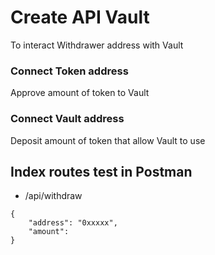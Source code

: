 # Create API Vault

To interact Withdrawer address with Vault

### Connect Token address

Approve amount of token to Vault

### Connect Vault address

Deposit amount of token that allow Vault to use

## Index routes test in Postman

- /api/withdraw

```
{
    "address": "0xxxxx",
    "amount":
}
```
